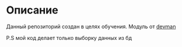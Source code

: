 # Описание

Данный репозиторий создан в целях обучения. Модуль от [devman](https://dvmn.org/modules/django-orm/)

P.S мой код делает только выборку данных из бд
